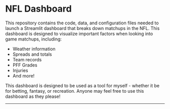 # NFL Dashboard

This repository contains the code, data, and configuration files needed to launch a Streamlit dashboard that breaks down matchups in the NFL. This dashboard is designed to visualize important factors when looking into game matchups, including:
* Weather information
* Spreads and totals
* Team records
* PFF Grades
* Injuries
* And more!

This dashboard is designed to be used as a tool for myself - whether it be for betting, fantasy, or recreation. Anyone may feel free to use this dashboard as they please!

---